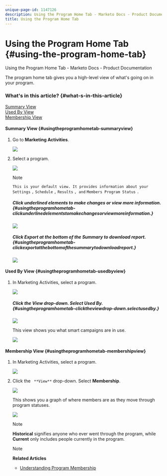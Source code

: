 ```yaml
---
unique-page-id: 1147126
description: Using the Program Home Tab - Marketo Docs - Product Documentation
title: Using the Program Home Tab
---
```


# Using the Program Home Tab {#using-the-program-home-tab}

Using the Program Home Tab - Marketo Docs - Product Documentation

The program home tab gives you a high-level view of what's going on in your program.

### What's in this article? {#what-s-in-this-article}

[Summary View](#usingtheprogramhometab-summaryview)  
[Used By View](#usingtheprogramhometab-usedbyview)  
[Membership View](#usingtheprogramhometab-membershipview)

#### Summary View {#usingtheprogramhometab-summaryview}

1. Go to **Marketing Activities**.

   ![](assets/login-marketing-activities-1.png)

1. Select a program.

   ![](assets/image2014-9-18-17-3a1-3a55.png)

   >[!NOTE]
   >
   >`This is your default view. It provides information about your` `Settings` `,` `Schedule` `,` `Results` `, and` `Members Program Status` `.`

   ##### Click underlined elements to make changes or view more information. {#usingtheprogramhometab-clickunderlinedelementstomakechangesorviewmoreinformation.}

   ![](assets/image2014-9-18-17-3a2-3a53.png)

   ##### Click Export at the bottom of the Summary to download report.  {#usingtheprogramhometab-clickexportatthebottomofthesummarytodownloadreport.}

   ![](assets/image2014-9-18-17-3a3-3a47.png)

#### Used By View {#usingtheprogramhometab-usedbyview}

1. In Marketing Activities, select a program.

   ![](assets/image2014-9-18-17-3a4-3a24.png)

   ##### Click the View drop-down. Select Used By.  {#usingtheprogramhometab-clicktheviewdrop-down.selectusedby.}

   ![](assets/image2014-9-18-17-3a5-3a2.png)

   This view shows you what smart campaigns are in use.

   ![](assets/image2014-9-18-17-3a6-3a4.png)

#### Membership View {#usingtheprogramhometab-membershipview}

1. In Marketing Activities, select a program.

   ![](assets/image2014-9-18-17-3a7-3a25.png)

1. Click the ` **View**` drop-down. Select **Membership**.

   ![](assets/image2014-9-18-17-3a7-3a49.png)

   This shows you a graph of where members are as they move through program statuses.

   ![](assets/image2014-9-18-17-3a8-3a1.png)

   >[!NOTE]
   >
   >**Historical** signifies anyone who ever went through the program, while **Current** only includes people currently in the program.

   >[!NOTE]
   >
   >**Related Articles**
   >
   >    
   >    
   >    * [Understanding Program Membership](understanding-program-membership.md)
   >    
   >

